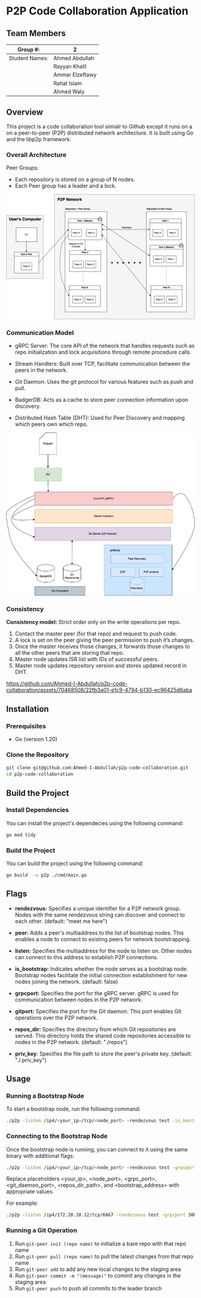 # P2P Code Collaboration Application

## Team Members
| Group \#:      |  2   |
| -------------- | --- |
| Student Names: | Ahmed Abdullah |
|                | Rayyan Khalil |
|                | Ammar Elzeftawy |
|                | Rahat Islam |
|                | Ahmed Waly |

## Overview
This project is a code collaboration tool simialr to Github except it runs on a on a peer-to-peer (P2P) distributed network architecture. It is built using Go and the libp2p framework.

### Overall Architecture
Peer Groups:
- Each repository is stored on a group of N nodes.
- Each Peer group has a leader and a lock.

![Architecture Diagram](./images/Architecture_Diagram.png?raw=true "Architecture Diagram")

### Communication Model

- gRPC Server: The core API of the network that handles requests such as repo initialization and lock acquisitions through remote procedure calls.

- Stream Handlers: Built over TCP, facilitate communication between the peers in the network.

- Git Daemon: Uses the git protocol for various features such as push and pull.

- BadgerDB: Acts as a cache to store peer connection information upon discovery.

- Distributed Hash Table (DHT): Used for Peer Discovery and mapping which peers own which repo.

![Communication Model](./images/Communication_Model.png?raw=true "Communication Model")


### Consistency
**Consistency model:** Strict order only on the write operations per repo.
1. Contact the master peer (for that repo) and request to push code.
2. A lock is set on the peer giving the peer permission to push it’s changes.
3. Once the master receives those changes, it forwards those changes to all the other peers that are storing that repo.
4. Master node updates ISR list with IDs of successful peers.
5. Master node updates repository version and stores updated record in DHT.

https://github.com/Ahmed-I-Abdullah/p2p-code-collaboration/assets/70468508/22fb3a01-e1c9-4794-b130-ec96425d6aba



## Installation

### Prerequisites

- Go (version 1.20)

### Clone the Repository
```bash
git clone git@github.com:Ahmed-I-Abdullah/p2p-code-collaboration.git
cd p2p-code-collaboration
```

## Build the Project

### Install Dependencies

You can install the project's dependecies using the following command:

```bash
go mod tidy
```

### Build the Project
You can build the project using the following command:
```bash
go build  -o p2p ./cmd/main.go
```

## Flags
- **rendezvous:** Specifies a unique identifier for a P2P network group. Nodes with the same rendezvous string can discover and connect to each other. (default: "meet me here")

- **peer:** Adds a peer's multiaddress to the list of bootstrap nodes. This enables a node to connect to existing peers for network bootstrapping.

- **listen:** Specifies the multiaddress for the node to listen on. Other nodes can connect to this address to establish P2P connections.

- **is_bootstrap:** Indicates whether the node serves as a bootstrap node. Bootstrap nodes facilitate the initial connection establishment for new nodes joining the network. (default: false)

- **grpcport:** Specifies the port for the gRPC server. gRPC is used for communication between nodes in the P2P network.

- **gitport:** Specifies the port for the Git daemon. This port enables Git operations over the P2P network.

- **repos_dir:** Specifies the directory from which Git repositories are served. This directory holds the shared code repositories accessible to nodes in the P2P network. (default: "./repos")

- **priv_key**: Specifies the file path to store the peer's private key. (default: "./.priv_key")

## Usage
### Running a Bootstrap Node
To start a bootstrap node, run the following command:
```bash
./p2p -listen /ip4/<your_ip>/tcp/<node_port> -rendezvous test -is_bootstrap true
```

### Connecting to the Bootstrap Node
Once the bootstrap node is running, you can connect to it using the same binary with additional flags:
```bash
./p2p -listen /ip4/<your_ip>/tcp/<node_port> -rendezvous test -grpcport <grpc_port> -gitport <git_daemon_port>  -priv_key <private_key_path> -repos_dir <repos_dir_path>  -peer <bootstrap_address>
```
Replace placeholders <your_ip>, <node_port>, <grpc_port>, <git_daemon_port>, <repos_dir_path>, and <bootstrap_address> with appropriate values.

For example:
```bash
./p2p -listen /ip4/172.20.10.12/tcp/6667 -rendezvous test -grpcport 3000 -gitport 3001  -priv_key ./.priv_key -repos_dir repos1 -peer /ip4/172.20.10.12/tcp/6666/p2p/12D3KooWKV9yGUYG5KBwmj5hge332gYzKhwaJ9RjBJX2HE86zYVt
```

### Running a Git Operation

1. Run `git-peer init (repo name)` to initialize a bare repo with that repo name
2. Run `git-peer pull (repo name)` to pull the latest changes from that repo name
3. Run `git-peer add` to add any new local changes to the staging area
4. Run `git-peer commit -m "(message)"` to commit any changes in the staging area
5. Run `git-peer push` to push all commits to the leader branch



